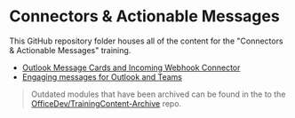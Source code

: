 # Connectors & Actionable Messages

This GitHub repository folder houses all of the content for the "Connectors & Actionable Messages" training.

- [Outlook Message Cards and Incoming Webhook Connector](./01%20Build%20a%20basic%20Connector)
- [Engaging messages for Outlook and Teams](./Engaging%20messages%20for%20Outlook%20and%20Teams)

> Outdated modules that have been archived can be found in the to the [OfficeDev/TrainingContent-Archive](https://github.com/OfficeDev/TrainingContent-Archive) repo.
